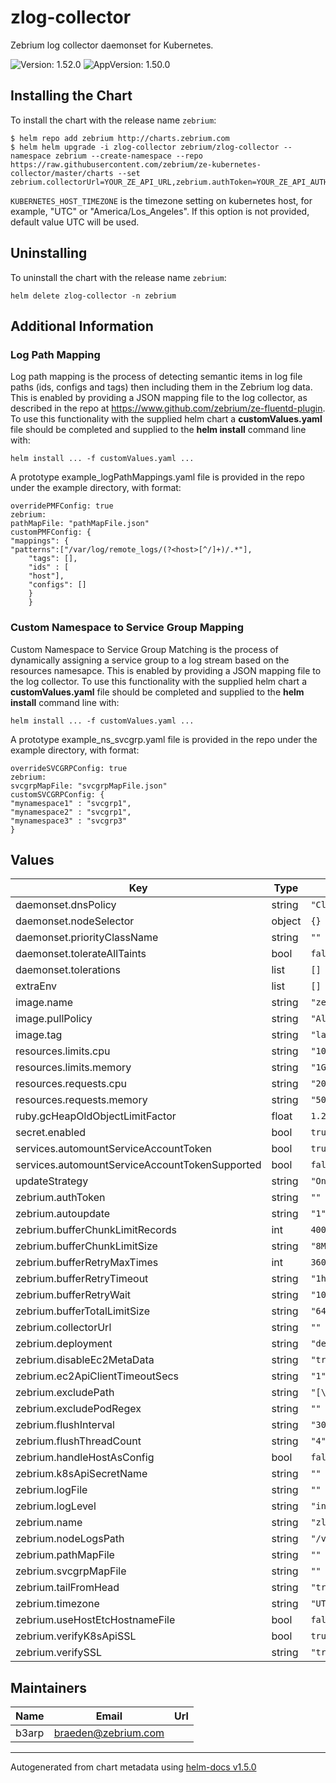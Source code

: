 # zlog-collector

Zebrium log collector daemonset for Kubernetes.

![Version: 1.52.0](https://img.shields.io/badge/Version-1.52.0-informational?style=flat-square) ![AppVersion: 1.50.0](https://img.shields.io/badge/AppVersion-1.50.0-informational?style=flat-square)

## Installing the Chart

To install the chart with the release name `zebrium`:

```console
$ helm repo add zebrium http://charts.zebrium.com
$ helm helm upgrade -i zlog-collector zebrium/zlog-collector --namespace zebrium --create-namespace --repo https://raw.githubusercontent.com/zebrium/ze-kubernetes-collector/master/charts --set zebrium.collectorUrl=YOUR_ZE_API_URL,zebrium.authToken=YOUR_ZE_API_AUTH_TOKEN,zebrium.deployment=YOUR_DEPLOYMENT_NAME,zebrium.timezone=KUBERNETES_HOST_TIMEZONE
```
`KUBERNETES_HOST_TIMEZONE` is the timezone setting on kubernetes host, for example, "UTC" or "America/Los_Angeles". If this option is not provided, default value UTC will be used.

## Uninstalling
To uninstall the chart with the release name `zebrium`:
```console
helm delete zlog-collector -n zebrium
```

## Additional Information

### Log Path Mapping
Log path mapping is the process of detecting semantic items in log file paths (ids, configs and tags)
then including them in the Zebrium log data. This is enabled by providing a JSON mapping file to
the log collector, as described in the repo at https://www.github.com/zebrium/ze-fluentd-plugin. To use this functionality with the supplied
helm chart a **customValues.yaml** file should be completed and supplied to the **helm install**
command line with:

```
helm install ... -f customValues.yaml ...
```

A prototype example_logPathMappings.yaml file is provided in the repo under the example directory, with format:

```
overridePMFConfig: true
zebrium:
pathMapFile: "pathMapFile.json"
customPMFConfig: {
"mappings": {
"patterns":["/var/log/remote_logs/(?<host>[^/]+)/.*"],
    "tags": [],
    "ids" : [
    "host"],
    "configs": []
    }
    }
```
### Custom Namespace to Service Group Mapping
Custom Namespace to Service Group Matching is the process of dynamically assigning a service group to a log stream based on the resources namesapce. This is enabled by providing a JSON mapping file to
the log collector. To use this functionality with the supplied
helm chart a **customValues.yaml** file should be completed and supplied to the **helm install**
command line with:

```
helm install ... -f customValues.yaml ...
```

A prototype example_ns_svcgrp.yaml file is provided in the repo under the example directory, with format:

```
overrideSVCGRPConfig: true
zebrium:
svcgrpMapFile: "svcgrpMapFile.json"
customSVCGRPConfig: {
"mynamespace1" : "svcgrp1",
"mynamespace2" : "svcgrp1",
"mynamespace3" : "svcgrp3"
}
```

## Values

| Key | Type | Default | Description |
|-----|------|---------|-------------|
| daemonset.dnsPolicy | string | `"ClusterFirst"` |  |
| daemonset.nodeSelector | object | `{}` |  |
| daemonset.priorityClassName | string | `""` |  |
| daemonset.tolerateAllTaints | bool | `false` |  |
| daemonset.tolerations | list | `[]` |  |
| extraEnv | list | `[]` |  |
| image.name | string | `"zebrium/zlog-collector"` |  |
| image.pullPolicy | string | `"Always"` |  |
| image.tag | string | `"latest"` |  |
| resources.limits.cpu | string | `"1000m"` |  |
| resources.limits.memory | string | `"1Gi"` |  |
| resources.requests.cpu | string | `"20m"` |  |
| resources.requests.memory | string | `"500Mi"` |  |
| ruby.gcHeapOldObjectLimitFactor | float | `1.2` |  |
| secret.enabled | bool | `true` |  |
| services.automountServiceAccountToken | bool | `true` |  |
| services.automountServiceAccountTokenSupported | bool | `false` |  |
| updateStrategy | string | `"OnDelete"` |  |
| zebrium.authToken | string | `""` |  |
| zebrium.autoupdate | string | `"1"` |  |
| zebrium.bufferChunkLimitRecords | int | `40000` |  |
| zebrium.bufferChunkLimitSize | string | `"8MB"` |  |
| zebrium.bufferRetryMaxTimes | int | `360` |  |
| zebrium.bufferRetryTimeout | string | `"1h"` |  |
| zebrium.bufferRetryWait | string | `"10s"` |  |
| zebrium.bufferTotalLimitSize | string | `"64GB"` |  |
| zebrium.collectorUrl | string | `""` |  |
| zebrium.deployment | string | `"default"` |  |
| zebrium.disableEc2MetaData | string | `"true"` |  |
| zebrium.ec2ApiClientTimeoutSecs | string | `"1"` |  |
| zebrium.excludePath | string | `"[\"/var/log/boot.log\",\"/var/log/lastlog\"]"` |  |
| zebrium.excludePodRegex | string | `""` |  |
| zebrium.flushInterval | string | `"30s"` |  |
| zebrium.flushThreadCount | string | `"4"` |  |
| zebrium.handleHostAsConfig | bool | `false` |  |
| zebrium.k8sApiSecretName | string | `""` |  |
| zebrium.logFile | string | `""` |  |
| zebrium.logLevel | string | `"info"` |  |
| zebrium.name | string | `"zlog-collector"` |  |
| zebrium.nodeLogsPath | string | `"/var/log/*.log,/var/log/syslog,/var/log/messages,/var/log/secure"` |  |
| zebrium.pathMapFile | string | `""` |  |
| zebrium.svcgrpMapFile | string | `""` |  |
| zebrium.tailFromHead | string | `"true"` |  |
| zebrium.timezone | string | `"UTC"` |  |
| zebrium.useHostEtcHostnameFile | bool | `false` |  |
| zebrium.verifyK8sApiSSL | bool | `true` |  |
| zebrium.verifySSL | string | `"true"` |  |

## Maintainers

| Name | Email | Url |
| ---- | ------ | --- |
| b3arp | braeden@zebrium.com |  |

----------------------------------------------
Autogenerated from chart metadata using [helm-docs v1.5.0](https://github.com/norwoodj/helm-docs/releases/v1.5.0)